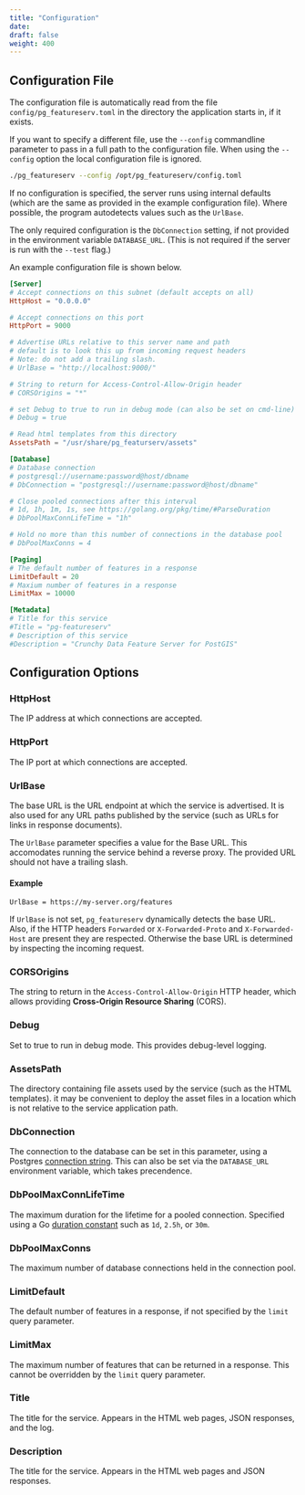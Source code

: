 ```yaml
---
title: "Configuration"
date:
draft: false
weight: 400
---
```


## Configuration File

The configuration file is automatically read from the file `config/pg_featureserv.toml`
in the directory the application starts in, if it exists.

If you want to specify a different file, use the `--config` commandline parameter to pass in a full path to the configuration file.  When using the `--config` option the local configuration file is ignored.

```sh
./pg_featureserv --config /opt/pg_featureserv/config.toml
```

If no configuration is specified, the server runs using internal defaults
(which are the same as provided in the example configuration file).
Where possible, the program autodetects values such as the `UrlBase`.

The only required configuration is the `DbConnection` setting,
if not provided in the environment variable `DATABASE_URL`.
(This is not required if the server is run with the `--test` flag.)

An example configuration file is shown below.

```toml
[Server]
# Accept connections on this subnet (default accepts on all)
HttpHost = "0.0.0.0"

# Accept connections on this port
HttpPort = 9000

# Advertise URLs relative to this server name and path
# default is to look this up from incoming request headers
# Note: do not add a trailing slash.
# UrlBase = "http://localhost:9000/"

# String to return for Access-Control-Allow-Origin header
# CORSOrigins = "*"

# set Debug to true to run in debug mode (can also be set on cmd-line)
# Debug = true

# Read html templates from this directory
AssetsPath = "/usr/share/pg_featurserv/assets"

[Database]
# Database connection
# postgresql://username:password@host/dbname
# DbConnection = "postgresql://username:password@host/dbname"

# Close pooled connections after this interval
# 1d, 1h, 1m, 1s, see https://golang.org/pkg/time/#ParseDuration
# DbPoolMaxConnLifeTime = "1h"

# Hold no more than this number of connections in the database pool
# DbPoolMaxConns = 4

[Paging]
# The default number of features in a response
LimitDefault = 20
# Maxium number of features in a response
LimitMax = 10000

[Metadata]
# Title for this service
#Title = "pg-featureserv"
# Description of this service
#Description = "Crunchy Data Feature Server for PostGIS"
```

## Configuration Options

### HttpHost

The IP address at which connections are accepted.

### HttpPort

The IP port at which connections are accepted.

### UrlBase

The base URL is the URL endpoint at which the service is advertised.
It is also used for any URL paths published by the service
(such as URLs for links in response documents).

The `UrlBase` parameter specifies a value for the Base URL.
This accomodates running the service behind a reverse proxy.
The provided URL should not have a trailing slash.

#### Example
```
UrlBase = https://my-server.org/features
```

If `UrlBase` is not set, `pg_featureserv` dynamically detects the base URL.
Also, if the HTTP headers `Forwarded` or `X-Forwarded-Proto` and `X-Forwarded-Host` are present they are respected.
Otherwise the base URL is determined by inspecting the incoming request.

### CORSOrigins

The string to return in the `Access-Control-Allow-Origin` HTTP header,
which allows providing **Cross-Origin Resource Sharing** (CORS).

### Debug

Set to true to run in debug mode.  This provides debug-level logging.

### AssetsPath

The directory containing file assets used by the service (such as the HTML templates).
it may be convenient to deploy the asset files
in a location which is not relative to the service application path.

### DbConnection

The connection to the database can be set in this parameter,
using a Postgres [connection string](https://www.postgresql.org/docs/12/libpq-connect.html#LIBPQ-CONNSTRING).
This can also be set via the `DATABASE_URL` environment variable, which takes precendence.

### DbPoolMaxConnLifeTime

The maximum duration for the lifetime for a pooled connection.
Specified using a Go [duration constant](https://golang.org/pkg/time/#ParseDuration)
such as `1d`, `2.5h`, or `30m`.

### DbPoolMaxConns

The maximum number of database connections held in the connection pool.

### LimitDefault

The default number of features in a response,
if not specified by the `limit` query parameter.

### LimitMax

The maximum number of features that can be returned in a response.
This cannot be overridden by the `limit` query parameter.

### Title

The title for the service.
Appears in the HTML web pages, JSON responses, and the log.

### Description

The title for the service.
Appears in the HTML web pages and JSON responses.
